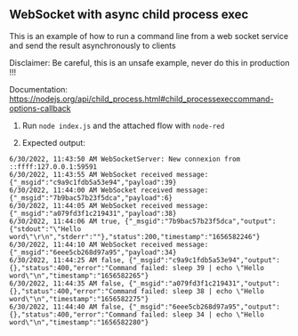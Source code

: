 ## WebSocket with async child process exec

This is an example of how to run a command line from a web socket service and send the result asynchronously to clients

Disclaimer: Be careful, this is an unsafe example, never do this in production !!!

Documentation: https://nodejs.org/api/child_process.html#child_processexeccommand-options-callback

1. Run `node index.js` and the attached flow with `node-red`

2. Expected output: 
```
6/30/2022, 11:43:50 AM WebSocketServer: New connexion from ::ffff:127.0.0.1:59591
6/30/2022, 11:43:55 AM WebSocket received message: {"_msgid":"c9a9c1fdb5a53e94","payload":39}
6/30/2022, 11:44:00 AM WebSocket received message: {"_msgid":"7b9bac57b23f5dca","payload":6}
6/30/2022, 11:44:05 AM WebSocket received message: {"_msgid":"a079fd3f1c219431","payload":38}
6/30/2022, 11:44:06 AM true, {"_msgid":"7b9bac57b23f5dca","output":{"stdout":"\"Hello word\"\r\n","stderr":""},"status":200,"timestamp":"1656582246"}
6/30/2022, 11:44:10 AM WebSocket received message: {"_msgid":"6eee5cb268d97a95","payload":34}
6/30/2022, 11:44:25 AM false, {"_msgid":"c9a9c1fdb5a53e94","output":{},"status":400,"error":"Command failed: sleep 39 | echo \"Hello word\"\n","timestamp":"1656582265"}
6/30/2022, 11:44:35 AM false, {"_msgid":"a079fd3f1c219431","output":{},"status":400,"error":"Command failed: sleep 38 | echo \"Hello word\"\n","timestamp":"1656582275"}
6/30/2022, 11:44:40 AM false, {"_msgid":"6eee5cb268d97a95","output":{},"status":400,"error":"Command failed: sleep 34 | echo \"Hello word\"\n","timestamp":"1656582280"}
```
